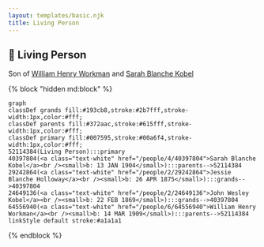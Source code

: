 ```yaml
---
layout: templates/basic.njk
title: Living Person
---
```

## 🔵 Living Person

Son of [William Henry Workman](/people/6/64556940) and [Sarah Blanche Kobel](/people/4/40397804)

{% block "hidden md:block" %}
```mermaid
graph
classDef grands fill:#193cb8,stroke:#2b7fff,stroke-width:1px,color:#fff;
classDef parents fill:#372aac,stroke:#615fff,stroke-width:1px,color:#fff;
classDef primary fill:#007595,stroke:#00a6f4,stroke-width:1px,color:#fff;
52114384(Living Person):::primary
40397804(<a class="text-white" href="/people/4/40397804">Sarah Blanche Kobel</a><br /><small>b: 13 JAN 1904</small>):::parents-->52114384
29242864(<a class="text-white" href="/people/2/29242864">Jessie Blanche Holloway</a><br /><small>b: 26 APR 1875</small>):::grands-->40397804
24649136(<a class="text-white" href="/people/2/24649136">John Wesley Kobel</a><br /><small>b: 22 FEB 1869</small>):::grands-->40397804
64556940(<a class="text-white" href="/people/6/64556940">William Henry Workman</a><br /><small>b: 14 MAR 1909</small>):::parents-->52114384
linkStyle default stroke:#a1a1a1
```
{% endblock %}
